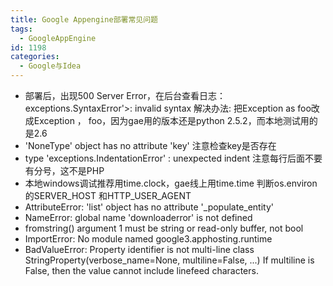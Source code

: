 ```yaml
---
title: Google Appengine部署常见问题
tags:
  - GoogleAppEngine
id: 1198
categories:
  - Google与Idea
---
```


*   部署后，出现500 Server Error，在后台查看日志：
exceptions.SyntaxError'&gt;: invalid syntax
解决办法: 把Exception as foo改成Exception ， foo，因为gae用的版本还是python 2.5.2，而本地测试用的是2.6
*   'NoneType' object has no attribute 'key'
注意检查key是否存在
*   type 'exceptions.IndentationError' : unexpected indent
注意每行后面不要有分号，这不是PHP
*   本地windows调试推荐用time.clock，gae线上用time.time
判断os.environ的SERVER_HOST 和HTTP_USER_AGENT
*   AttributeError: 'list' object has no attribute '_populate_entity'
*   NameError: global name 'downloaderror' is not defined
*   fromstring() argument 1 must be string or read-only buffer, not bool
*   ImportError: No module named google3.apphosting.runtime
*   BadValueError: Property identifier is not multi-line
class StringProperty(verbose_name=None, multiline=False, ...)
If multiline is False, then the value cannot include linefeed characters.